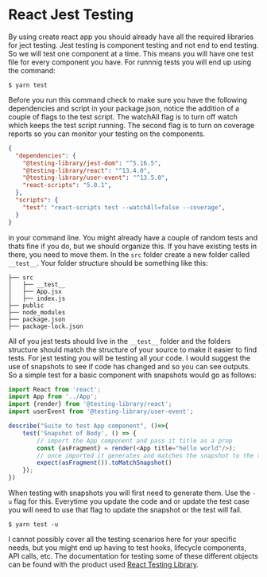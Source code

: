 # React Jest Testing
By using create react app you should already have all the required libraries for ject testing. Jest testing is component testing and not end to end testing. So we will test one component at a time. This means you will have one test file for every component you have. For runnnig tests you will end up using the command: 
```*.sh-session 
$ yarn test
``` 
Before you run this command check to make sure you have the following dependencies and script in your package.json, notice the addition of a couple of flags to the test script. The watchAll flag is to turn off watch which keeps the test script running. The second flag is to turn on coverage reports so you can monitor your testing on the components.
```json
{
  "dependencies": {
    "@testing-library/jest-dom": "^5.16.5",
    "@testing-library/react": "^13.4.0",
    "@testing-library/user-event": "^13.5.0",
    "react-scripts": "5.0.1",
  },
  "scripts": {
    "test": "react-scripts test --watchAll=false --coverage",
  }
}

```
in your command line. You might already have a couple of random tests and thats fine if you do, but we should organize this. If you have existing tests in there, you need to move them. In the ```src``` folder create a new folder called ```__test__```. Your folder structure should be something like this:
```
├── src
│   ├── __test__
│   ├── App.jsx
│   ├── index.js
├── public
├── node_modules
├── package.json
├── package-lock.json 
```
All of you jest tests should live in the ```__test__``` folder and the folders structure should match the structure of your source to make it easier to find tests. For jest testing you will be testing all your code. I would suggest the use of snapshots to see if code has changed and so you can see outputs. So a simple test for a basic component with snapshots would go as follows:
```javascript
import React from 'react';
import App from '../App';
import {render} from '@testing-library/react';
import userEvent from '@testing-library/user-event';

describe("Suite to test App component", ()=>{
    test('Snapshot of Body', () => {
        // import the App component and pass it title as a prop
        const {asFragment} = render(<App title="hello world"/>);
        // once imported it generates and matches the snapshot to the test.
        expect(asFragment()).toMatchSnapshot()
    });    
})
```
When testing with snapshots you will first need to generate them. Use the ```-u``` flag for this. Everytime you update the code and or update the test case you will need to use that flag to update the snapshot or the test will fail.
```*.sh-session 
$ yarn test -u
```
I cannot possibly cover all the testing scenarios here for your specific needs, but you might end up having to test hooks, lifecycle components, API calls, etc. The documentation for testing some of these different objects can be found with the product used [React Testing Library](https://testing-library.com/docs/react-testing-library/api).


